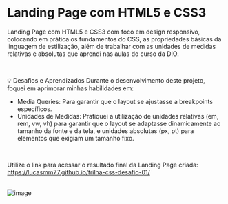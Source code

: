# Landing Page com HTML5 e CSS3 

Landing Page com HTML5 e CSS3 com foco em design responsivo, colocando em prática os fundamentos do CSS, as propriedades básicas da linguagem de estilização, além de trabalhar com as unidades de medidas relativas e absolutas que aprendi nas aulas do curso da DIO.

</br>

💡 Desafios e Aprendizados
Durante o desenvolvimento deste projeto, foquei em aprimorar minhas habilidades em:

 - Media Queries: Para garantir que o layout se ajustasse a breakpoints específicos.
 - Unidades de Medidas: Pratiquei a utilização de unidades relativas (em, rem, vw, vh) para garantir que o layout se adaptasse dinamicamente ao tamanho da fonte e da tela, e unidades absolutas (px, pt) para elementos que exigiam um tamanho fixo.

</br>

Utilize o link para acessar o resultado final da Landing Page criada: <a href="https://lucasmm77.github.io/trilha-css-desafio-01/" target="_blank">https://lucasmm77.github.io/trilha-css-desafio-01/</a>
</br>
</br>

![image](https://user-images.githubusercontent.com/55519539/183538055-6cce606c-7d1d-4d15-a4be-ffeb5b37c956.png)
